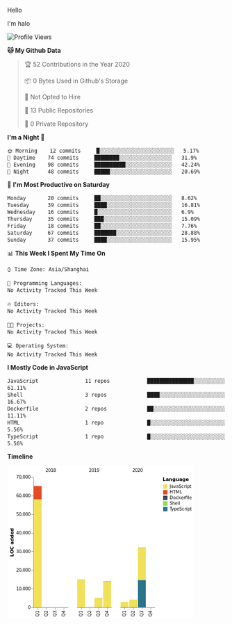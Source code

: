 Hello

I'm halo 
<!--START_SECTION:waka-->
![Profile Views](http://img.shields.io/badge/Profile%20Views-0-blue)

**🐱 My Github Data** 

> 🏆 52 Contributions in the Year 2020
 > 
> 📦 0 Bytes Used in Github's Storage 
 > 
> 🚫 Not Opted to Hire
 > 
> 📜 13 Public Repositories
 > 
> 🔑 0 Private Repository 
 > 
**I'm a Night 🦉** 

```text
🌞 Morning    12 commits     █░░░░░░░░░░░░░░░░░░░░░░░░   5.17% 
🌆 Daytime    74 commits     ████████░░░░░░░░░░░░░░░░░   31.9% 
🌃 Evening    98 commits     ██████████░░░░░░░░░░░░░░░   42.24% 
🌙 Night      48 commits     █████░░░░░░░░░░░░░░░░░░░░   20.69%

```
📅 **I'm Most Productive on Saturday** 

```text
Monday       20 commits     ██░░░░░░░░░░░░░░░░░░░░░░░   8.62% 
Tuesday      39 commits     ████░░░░░░░░░░░░░░░░░░░░░   16.81% 
Wednesday    16 commits     █░░░░░░░░░░░░░░░░░░░░░░░░   6.9% 
Thursday     35 commits     ███░░░░░░░░░░░░░░░░░░░░░░   15.09% 
Friday       18 commits     ██░░░░░░░░░░░░░░░░░░░░░░░   7.76% 
Saturday     67 commits     ███████░░░░░░░░░░░░░░░░░░   28.88% 
Sunday       37 commits     ████░░░░░░░░░░░░░░░░░░░░░   15.95%

```


📊 **This Week I Spent My Time On** 

```text
⌚︎ Time Zone: Asia/Shanghai

💬 Programming Languages: 
No Activity Tracked This Week

🔥 Editors: 
No Activity Tracked This Week

🐱‍💻 Projects: 
No Activity Tracked This Week

💻 Operating System: 
No Activity Tracked This Week

```

**I Mostly Code in JavaScript** 

```text
JavaScript               11 repos            ███████████████░░░░░░░░░░   61.11% 
Shell                    3 repos             ████░░░░░░░░░░░░░░░░░░░░░   16.67% 
Dockerfile               2 repos             ██░░░░░░░░░░░░░░░░░░░░░░░   11.11% 
HTML                     1 repo              █░░░░░░░░░░░░░░░░░░░░░░░░   5.56% 
TypeScript               1 repo              █░░░░░░░░░░░░░░░░░░░░░░░░   5.56%

```


**Timeline**

![Chart not found](https://github.com/haloislet/haloislet/blob/master/charts/bar_graph.png) 


<!--END_SECTION:waka-->


<!--[![haloislet's github stats](https://github-readme-stats.vercel.app/api?username=haloislet)](https://github.com/haloislet)-->
